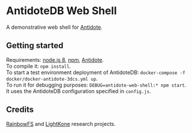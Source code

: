 # AntidoteDB Web Shell

A demonstrative web shell for [Antidote][antidote].   

## Getting started

Requirements: [node.js 8][nodejs], [npm][npm], [Antidote][antidote-setup].  
To compile it: `npm install`.  
To start a test environment deployment of AntidoteDB: `docker-compose -f docker/docker-antidote-3dcs.yml up`.  
To run it for debugging purposes: `DEBUG=antidote-web-shell:* npm start`.  
It uses the AntidoteDB configuration specified in `config.js`.  


## Credits

[RainbowFS][rainbowfs] and [LightKone][lightkone] research projects.

 [antidote]: http://syncfree.github.io/antidote/
 [rainbowfs]: http://rainbowfs.lip6.fr/
 [lightkone]: https://www.lightkone.eu/
 [nodejs]: https://nodejs.org/
 [npm]: https://www.npmjs.com/
 [antidote-setup]: http://syncfree.github.io/antidote/setup.html

